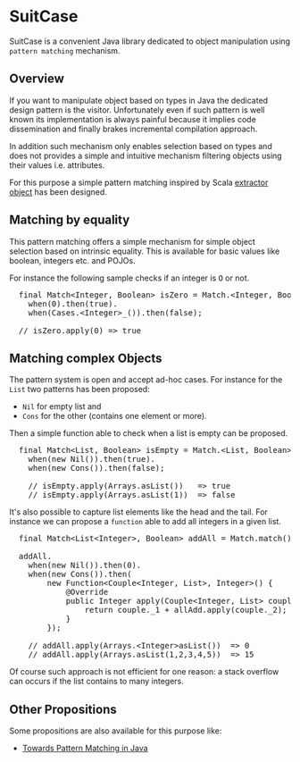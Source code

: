 SuitCase
========

SuitCase is a convenient Java library dedicated to object manipulation using `pattern matching` mechanism.

Overview
--------

If you want to manipulate object based on types in Java the dedicated design pattern is the visitor.
Unfortunately even if such pattern is well known its implementation is always painful because it implies
code dissemination and finally brakes incremental compilation approach.

In addition such mechanism only enables selection based on types and does not provides a simple and
intuitive mechanism filtering objects using their values i.e. attributes.

For this purpose a simple pattern matching inspired by Scala [extractor object](http://www.scala-lang.org/node/112)
has been designed.

Matching by equality
--------------------

This pattern matching offers a simple mechanism for simple object selection based on intrinsic equality.
This is available for basic values like boolean, integers etc. and POJOs.

For instance the following sample checks if an integer is <tt>O</tt> or not.

<pre>
  final Match&lt;Integer, Boolean> isZero = Match.&lt;Integer, Boolean>match().
    when(0).then(true).
    when(Cases.&lt;Integer>_()).then(false);
    
  // isZero.apply(0) => true 
</pre>

Matching complex Objects 
------------------------

The pattern system is open and accept ad-hoc cases. For instance for the `List` two patterns has been proposed:
* `Nil` for empty list and
* `Cons` for the other (contains one element or more).

Then a simple function able to check when a list is empty can be proposed.

<pre>
  final Match&lt;List, Boolean> isEmpty = Match.&lt;List, Boolean>match().
    when(new Nil()).then(true).
    when(new Cons()).then(false);

    // isEmpty.apply(Arrays.asList())   => true
    // isEmpty.apply(Arrays.asList(1))  => false
</pre>

It's also possible to capture list elements like the head and the tail. For instance we can propose a `function`
able to add all integers in a given list.

<pre>
  final Match&lt;List&lt;Integer>, Boolean> addAll = Match.match();

  addAll.
    when(new Nil()).then(0).
    when(new Cons()).then(
        new Function&lt;Couple&lt;Integer, List>, Integer>() {
            @Override
            public Integer apply(Couple&lt;Integer, List> couple) throws MatchingException {
                return couple._1 + allAdd.apply(couple._2);
            }
        });

    // addAll.apply(Arrays.&lt;Integer>asList())  => 0
    // addAll.apply(Arrays.asList(1,2,3,4,5))  => 15
</pre>

Of course such approach is not efficient for one reason: a stack overflow can occurs if the list contains
to many integers.


Other Propositions
------------------

Some propositions are also available for this purpose like:
* [Towards Pattern Matching in Java](http://kerflyn.wordpress.com/2012/05/09/towards-pattern-matching-in-java/)